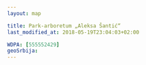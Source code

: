 ```yaml
---
layout: map

title: Park-arboretum „Aleksa Šantić“
last_modified_at: 2018-05-19T23:04:03+02:00

WDPA: [555552429]
geoSrbija:
---
```

